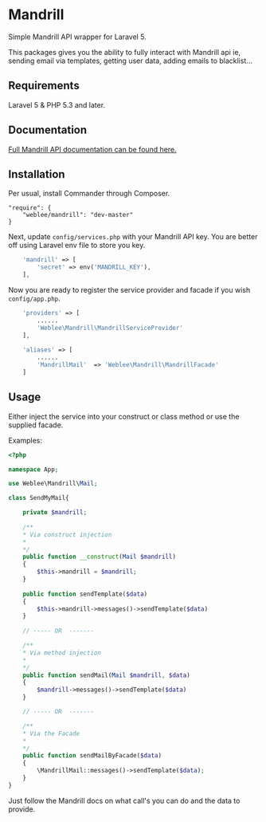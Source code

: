 # Mandrill

Simple Mandrill API wrapper for Laravel 5.

This packages gives you the ability to fully interact with Mandrill api ie, sending email via templates, getting user data, adding emails to blacklist...

## Requirements

Laravel 5 & PHP 5.3 and later.

## Documentation

[Full Mandrill API documentation can be found here.](https://mandrillapp.com/api/docs/index.php.html)

## Installation
Per usual, install Commander through Composer.

```
"require": {
	"weblee/mandrill": "dev-master"
}
```

Next, update `config/services.php` with your Mandrill API key. You are better off using Laravel env file to store you key.
```php
	'mandrill' => [
		'secret' => env('MANDRILL_KEY'),
	],
```

Now you are ready to register the service provider and facade if you wish `config/app.php`.
```php
	'providers' => [
		......
		'Weblee\Mandrill\MandrillServiceProvider'
	],
	
	'aliases' => [
		......
		'MandrillMail'  => 'Weblee\Mandrill\MandrillFacade'
	]
```

## Usage
Either inject the service into your construct or class method or use the supplied facade.

Examples: 
```php
<?php

namespace App;

use Weblee\Mandrill\Mail;

class SendMyMail{

	private $mandrill;
	
	/**
	* Via construct injection
	*
	*/
    public function __construct(Mail $mandrill)
    {
    	$this->mandrill = $mandrill;
    }
    
	public function sendTemplate($data)
	{
		$this->mandrill->messages()->sendTemplate($data)
	}
    
	// ----- OR  -------	

	/**
	* Via method injection
	*
	*/
	public function sendMail(Mail $mandrill, $data)
	{
		$mandrill->messages()->sendTemplate($data)
	}

	// ----- OR  -------

	/**
	* Via the Facade
	*
	*/
	public function sendMailByFacade($data)
	{
		\MandrillMail::messages()->sendTemplate($data);
	}
}
``` 

Just follow the Mandrill docs on what call's you can do and the data to provide.

